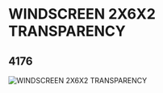 # WINDSCREEN 2X6X2 TRANSPARENCY
## 4176
![WINDSCREEN 2X6X2 TRANSPARENCY](https://lc-www-live-s.legocdn.com/media/bricks/5/2/4173328.jpg)